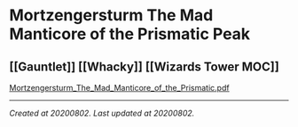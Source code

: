 # Mortzengersturm The Mad Manticore of the Prismatic Peak
 [[Gauntlet]] [[Whacky]] [[Wizards Tower MOC]] 
---



[Mortzengersturm\_The\_Mad\_Manticore\_of\_the\_Prismatic.pdf](./resources/202008020859_Mortzengersturm_The_Mad_Manticore_of_the_Prismatic_Peak.resources/Mortzengersturm_The_Mad_Manticore_of_the_Prismatic.pdf)

---

_Created at 20200802._
_Last updated at 20200802._



